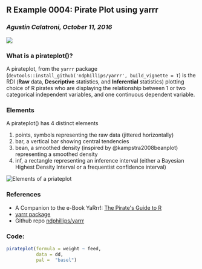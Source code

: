 ## R Example 0004: Pirate Plot using yarrr 
### *Agustin Calatroni, October 11, 2016* 
  
![](003-pirateplot-yarrr.png)

### What is a pirateplot()?

A pirateplot, from the `yarrr` package (`devtools::install_github('ndphillips/yarrr', build_vignette = T`) is the RDI (**Raw** data, **Descriptive** statistics, and **Inferential** statistics) plotting choice of R pirates who are displaying the relationship between 1 or two categorical independent variables, and one continuous dependent variable.

### Elements
A pirateplot() has 4 distinct elements

1. points, symbols representing the raw data (jittered horizontally)
2. bar, a vertical bar showing central tendencies
3. bean, a smoothed density (inspired by @kampstra2008beanplot) representing a smoothed density
4. inf, a rectangle representing an inference interval (either a Bayesian Highest Density Interval or a frequentist confidence interval)

![Elements of a priateplot](http://nathanieldphillips.com/wp-content/uploads/2016/10/pirateplot-elements.png)

### References
- A Companion to the e-Book YaRrr!: [The Pirate's Guide to R](http://nathanieldphillips.com/thepiratesguidetor/)
- [yarrr package](https://CRAN.R-project.org/package=yarrr)
- Github repo [ndphillips/yarrr](https://github.com/ndphillips/yarrr)

### Code:
```r
pirateplot(formula = weight ~ feed,
           data = dd,
           pal =  "basel")
```